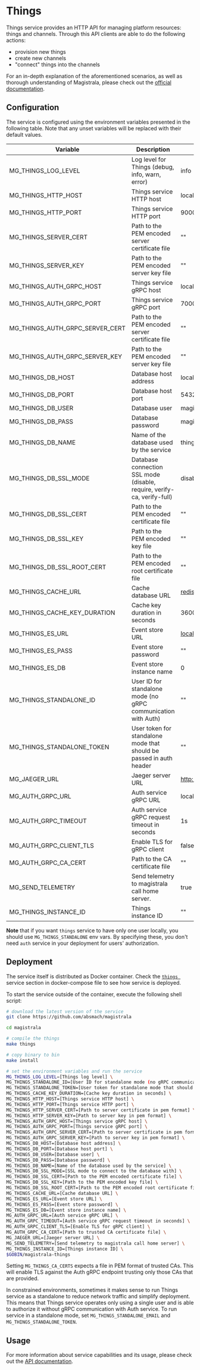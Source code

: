 # Things

Things service provides an HTTP API for managing platform resources: things and channels.
Through this API clients are able to do the following actions:

- provision new things
- create new channels
- "connect" things into the channels

For an in-depth explanation of the aforementioned scenarios, as well as thorough
understanding of Magistrala, please check out the [official documentation][doc].

## Configuration

The service is configured using the environment variables presented in the
following table. Note that any unset variables will be replaced with their
default values.

| Variable                        | Description                                                             | Default                            |
| ------------------------------- | ----------------------------------------------------------------------- | ---------------------------------- |
| MG_THINGS_LOG_LEVEL             | Log level for Things (debug, info, warn, error)                         | info                               |
| MG_THINGS_HTTP_HOST             | Things service HTTP host                                                | localhost                          |
| MG_THINGS_HTTP_PORT             | Things service HTTP port                                                | 9000                               |
| MG_THINGS_SERVER_CERT           | Path to the PEM encoded server certificate file                         | ""                                 |
| MG_THINGS_SERVER_KEY            | Path to the PEM encoded server key file                                 | ""                                 |
| MG_THINGS_AUTH_GRPC_HOST        | Things service gRPC host                                                | localhost                          |
| MG_THINGS_AUTH_GRPC_PORT        | Things service gRPC port                                                | 7000                               |
| MG_THINGS_AUTH_GRPC_SERVER_CERT | Path to the PEM encoded server certificate file                         | ""                                 |
| MG_THINGS_AUTH_GRPC_SERVER_KEY  | Path to the PEM encoded server key file                                 | ""                                 |
| MG_THINGS_DB_HOST               | Database host address                                                   | localhost                          |
| MG_THINGS_DB_PORT               | Database host port                                                      | 5432                               |
| MG_THINGS_DB_USER               | Database user                                                           | magistrala                         |
| MG_THINGS_DB_PASS               | Database password                                                       | magistrala                         |
| MG_THINGS_DB_NAME               | Name of the database used by the service                                | things                             |
| MG_THINGS_DB_SSL_MODE           | Database connection SSL mode (disable, require, verify-ca, verify-full) | disable                            |
| MG_THINGS_DB_SSL_CERT           | Path to the PEM encoded certificate file                                | ""                                 |
| MG_THINGS_DB_SSL_KEY            | Path to the PEM encoded key file                                        | ""                                 |
| MG_THINGS_DB_SSL_ROOT_CERT      | Path to the PEM encoded root certificate file                           | ""                                 |
| MG_THINGS_CACHE_URL             | Cache database URL                                                      | <redis://localhost:6379/0>         |
| MG_THINGS_CACHE_KEY_DURATION    | Cache key duration in seconds                                           | 3600                               |
| MG_THINGS_ES_URL                | Event store URL                                                         | <localhost:6379>                   |
| MG_THINGS_ES_PASS               | Event store password                                                    | ""                                 |
| MG_THINGS_ES_DB                 | Event store instance name                                               | 0                                  |
| MG_THINGS_STANDALONE_ID         | User ID for standalone mode (no gRPC communication with Auth)           | ""                                 |
| MG_THINGS_STANDALONE_TOKEN      | User token for standalone mode that should be passed in auth header     | ""                                 |
| MG_JAEGER_URL                   | Jaeger server URL                                                       | <http://localhost:4318//v1/traces> |
| MG_AUTH_GRPC_URL                | Auth service gRPC URL                                                   | localhost:7001                     |
| MG_AUTH_GRPC_TIMEOUT            | Auth service gRPC request timeout in seconds                            | 1s                                 |
| MG_AUTH_GRPC_CLIENT_TLS         | Enable TLS for gRPC client                                              | false                              |
| MG_AUTH_GRPC_CA_CERT            | Path to the CA certificate file                                         | ""                                 |
| MG_SEND_TELEMETRY               | Send telemetry to magistrala call home server.                          | true                               |
| MG_THINGS_INSTANCE_ID           | Things instance ID                                                      | ""                                 |

**Note** that if you want `things` service to have only one user locally, you should use `MG_THINGS_STANDALONE` env vars. By specifying these, you don't need `auth` service in your deployment for users' authorization.

## Deployment

The service itself is distributed as Docker container. Check the [`things `](https://github.com/absmach/magistrala/blob/main/docker/docker-compose.yml#L167-L194) service section in
docker-compose file to see how service is deployed.

To start the service outside of the container, execute the following shell script:

```bash
# download the latest version of the service
git clone https://github.com/absmach/magistrala

cd magistrala

# compile the things
make things

# copy binary to bin
make install

# set the environment variables and run the service
MG_THINGS_LOG_LEVEL=[Things log level] \
MG_THINGS_STANDALONE_ID=[User ID for standalone mode (no gRPC communication with auth)] \
MG_THINGS_STANDALONE_TOKEN=[User token for standalone mode that should be passed in auth header] \
MG_THINGS_CACHE_KEY_DURATION=[Cache key duration in seconds] \
MG_THINGS_HTTP_HOST=[Things service HTTP host] \
MG_THINGS_HTTP_PORT=[Things service HTTP port] \
MG_THINGS_HTTP_SERVER_CERT=[Path to server certificate in pem format] \
MG_THINGS_HTTP_SERVER_KEY=[Path to server key in pem format] \
MG_THINGS_AUTH_GRPC_HOST=[Things service gRPC host] \
MG_THINGS_AUTH_GRPC_PORT=[Things service gRPC port] \
MG_THINGS_AUTH_GRPC_SERVER_CERT=[Path to server certificate in pem format] \
MG_THINGS_AUTH_GRPC_SERVER_KEY=[Path to server key in pem format] \
MG_THINGS_DB_HOST=[Database host address] \
MG_THINGS_DB_PORT=[Database host port] \
MG_THINGS_DB_USER=[Database user] \
MG_THINGS_DB_PASS=[Database password] \
MG_THINGS_DB_NAME=[Name of the database used by the service] \
MG_THINGS_DB_SSL_MODE=[SSL mode to connect to the database with] \
MG_THINGS_DB_SSL_CERT=[Path to the PEM encoded certificate file] \
MG_THINGS_DB_SSL_KEY=[Path to the PEM encoded key file] \
MG_THINGS_DB_SSL_ROOT_CERT=[Path to the PEM encoded root certificate file] \
MG_THINGS_CACHE_URL=[Cache database URL] \
MG_THINGS_ES_URL=[Event store URL] \
MG_THINGS_ES_PASS=[Event store password] \
MG_THINGS_ES_DB=[Event store instance name] \
MG_AUTH_GRPC_URL=[Auth service gRPC URL] \
MG_AUTH_GRPC_TIMEOUT=[Auth service gRPC request timeout in seconds] \
MG_AUTH_GRPC_CLIENT_TLS=[Enable TLS for gRPC client] \
MG_AUTH_GRPC_CA_CERT=[Path to trusted CA certificate file] \
MG_JAEGER_URL=[Jaeger server URL] \
MG_SEND_TELEMETRY=[Send telemetry to magistrala call home server] \
MG_THINGS_INSTANCE_ID=[Things instance ID] \
$GOBIN/magistrala-things
```

Setting `MG_THINGS_CA_CERTS` expects a file in PEM format of trusted CAs. This will enable TLS against the Auth gRPC endpoint trusting only those CAs that are provided.

In constrained environments, sometimes it makes sense to run Things service as a standalone to reduce network traffic and simplify deployment. This means that Things service
operates only using a single user and is able to authorize it without gRPC communication with Auth service.
To run service in a standalone mode, set `MG_THINGS_STANDALONE_EMAIL` and `MG_THINGS_STANDALONE_TOKEN`.

## Usage

For more information about service capabilities and its usage, please check out
the [API documentation](https://docs.api.magistrala.abstractmachines.fr/?urls.primaryName=things-openapi.yml).

[doc]: https://docs.magistrala.abstractmachines.fr
